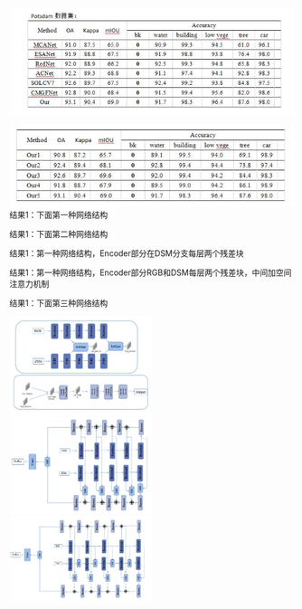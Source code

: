 <img src="../images/8_31_1.jpg" wdith="20%">
<p></p>
<img src="../images/8_31_2.jpg">
结果1：下面第一种网络结构<p></p>
结果1：下面第二种网络结构<p></p>
结果1：第一种网络结构，Encoder部分在DSM分支每层两个残差块<p></p>
结果1：第一种网络结构，Encoder部分RGB和DSM每层两个残差块，中间加空间注意力机制<p></p>
结果1：下面第三种网络结构<p></p>
<img src="../images/8_31_5.jpg" width="50%" height="50%"> 
<img src="../images/8_31_4.jpg" width="50%" height="50%">
<img src="../images/8_31_3.jpg" width="50%" height="50%">
